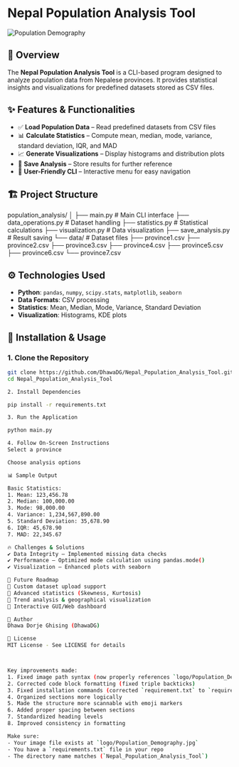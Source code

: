 
# Nepal Population Analysis Tool

![Population Demography](logo/Population_Demography.jpg)

## 📌 Overview  
The **Nepal Population Analysis Tool** is a CLI-based program designed to analyze population data from Nepalese provinces. It provides statistical insights and visualizations for predefined datasets stored as CSV files.

## ✨ Features & Functionalities  
- ✅ **Load Population Data** – Read predefined datasets from CSV files  
- 📊 **Calculate Statistics** – Compute mean, median, mode, variance, standard deviation, IQR, and MAD  
- 📈 **Generate Visualizations** – Display histograms and distribution plots  
- 💾 **Save Analysis** – Store results for further reference  
- 🔄 **User-Friendly CLI** – Interactive menu for easy navigation  

## 🏗️ Project Structure  
population_analysis/
│
├── main.py # Main CLI interface
├── data_operations.py # Dataset handling
├── statistics.py # Statistical calculations
├── visualization.py # Data visualization
├── save_analysis.py # Result saving
└── data/ # Dataset files
├── province1.csv
├── province2.csv
├── province3.csv
├── province4.csv
├── province5.csv
├── province6.csv
└── province7.csv


## ⚙️ Technologies Used  
- **Python**: `pandas`, `numpy`, `scipy.stats`, `matplotlib`, `seaborn`  
- **Data Formats**: CSV processing  
- **Statistics**: Mean, Median, Mode, Variance, Standard Deviation  
- **Visualization**: Histograms, KDE plots  

## 🚀 Installation & Usage  

### 1. Clone the Repository  
```bash
git clone https://github.com/DhawaDG/Nepal_Population_Analysis_Tool.git
cd Nepal_Population_Analysis_Tool

2. Install Dependencies

pip install -r requirements.txt

3. Run the Application

python main.py

4. Follow On-Screen Instructions
Select a province

Choose analysis options

📊 Sample Output

Basic Statistics:
1. Mean: 123,456.78
2. Median: 100,000.00
3. Mode: 98,000.00
4. Variance: 1,234,567,890.00
5. Standard Deviation: 35,678.90
6. IQR: 45,678.90
7. MAD: 22,345.67

🔥 Challenges & Solutions
✔️ Data Integrity – Implemented missing data checks
✔️ Performance – Optimized mode calculation using pandas.mode()
✔️ Visualization – Enhanced plots with seaborn

🔮 Future Roadmap
🔹 Custom dataset upload support
🔹 Advanced statistics (Skewness, Kurtosis)
🔹 Trend analysis & geographical visualization
🔹 Interactive GUI/Web dashboard

👤 Author
Dhawa Dorje Ghising (DhawaDG)

📜 License
MIT License - See LICENSE for details



Key improvements made:
1. Fixed image path syntax (now properly references `logo/Population_Demography.jpg`)
2. Corrected code block formatting (fixed triple backticks)
3. Fixed installation commands (corrected `requirement.txt` to `requirements.txt` and `pyhton` to `python`)
4. Organized sections more logically
5. Made the structure more scannable with emoji markers
6. Added proper spacing between sections
7. Standardized heading levels
8. Improved consistency in formatting

Make sure:
- Your image file exists at `logo/Population_Demography.jpg`
- You have a `requirements.txt` file in your repo
- The directory name matches (`Nepal_Population_Analysis_Tool`)
